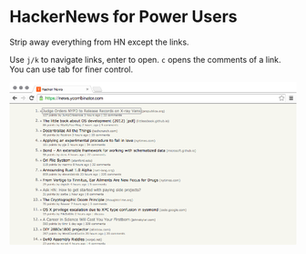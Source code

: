 # HackerNews for Power Users #

Strip away everything from HN except the links.

Use `j/k` to navigate links, enter to open. `c` opens the comments of a link. You can use tab for finer control.

![Screenshot](img/screenshot.png)
